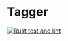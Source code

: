 # Tagger

[![Rust test and lint](https://github.com/Lindronics/tagger/actions/workflows/general.yml/badge.svg)](https://github.com/Lindronics/tagger/actions/workflows/general.yml)
